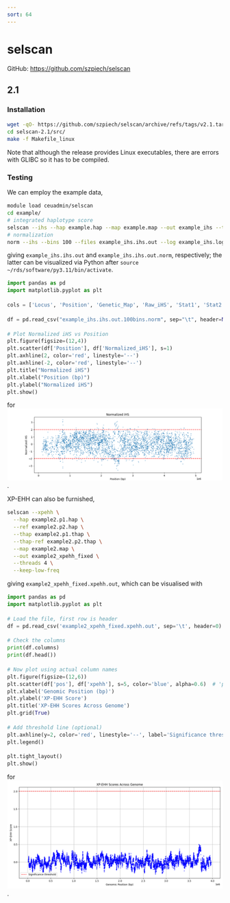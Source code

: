 ```yaml
---
sort: 64
---
```


# selscan

GitHub: <https://github.com/szpiech/selscan>

## 2.1

### Installation

```bash
wget -qO- https://github.com/szpiech/selscan/archive/refs/tags/v2.1.tar.gz | tar xfz -
cd selscan-2.1/src/
make -f Makefile_linux
```

Note that although the release provides Linux executables, there are errors with GLIBC so it has to be compiled.

### Testing

We can employ the example data,

```bash
module load ceuadmin/selscan
cd example/
# integrated haplotype score
selscan --ihs --hap example.hap --map example.map --out example_ihs --threads 4
# normalization
norm --ihs --bins 100 --files example_ihs.ihs.out --log example_ihs.log
```

giving `example_ihs.ihs.out` and `example_ihs.ihs.out.norm`, respectively; the latter can be visualized via Python after
`source ~/rds/software/py3.11/bin/activate`.

```python
import pandas as pd
import matplotlib.pyplot as plt

cols = ['Locus', 'Position', 'Genetic_Map', 'Raw_iHS', 'Stat1', 'Stat2', 'Normalized_iHS', 'Flag']

df = pd.read_csv("example_ihs.ihs.out.100bins.norm", sep="\t", header=None, names=cols)

# Plot Normalized iHS vs Position
plt.figure(figsize=(12,4))
plt.scatter(df['Position'], df['Normalized_iHS'], s=1)
plt.axhline(2, color='red', linestyle='--')
plt.axhline(-2, color='red', linestyle='--')
plt.title("Normalized iHS")
plt.xlabel("Position (bp)")
plt.ylabel("Normalized iHS")
plt.show()
```

for ![](files/ihs.png).

XP-EHH can also be furnished,

```bash
selscan --xpehh \
  --hap example2.p1.hap \
  --ref example2.p2.hap \
  --thap example2.p1.thap \
  --thap-ref example2.p2.thap \
  --map example2.map \
  --out example2_xpehh_fixed \
  --threads 4 \
  --keep-low-freq
```

giving `example2_xpehh_fixed.xpehh.out`, which can be visualised with

```python
import pandas as pd
import matplotlib.pyplot as plt

# Load the file, first row is header
df = pd.read_csv('example2_xpehh_fixed.xpehh.out', sep='\t', header=0)

# Check the columns
print(df.columns)
print(df.head())

# Now plot using actual column names
plt.figure(figsize=(12,6))
plt.scatter(df['pos'], df['xpehh'], s=5, color='blue', alpha=0.6)  # 'pos' and 'xpehh' as per header
plt.xlabel('Genomic Position (bp)')
plt.ylabel('XP-EHH Score')
plt.title('XP-EHH Scores Across Genome')
plt.grid(True)

# Add threshold line (optional)
plt.axhline(y=2, color='red', linestyle='--', label='Significance threshold')
plt.legend()

plt.tight_layout()
plt.show()
```

for ![](files/xpehh.png).
